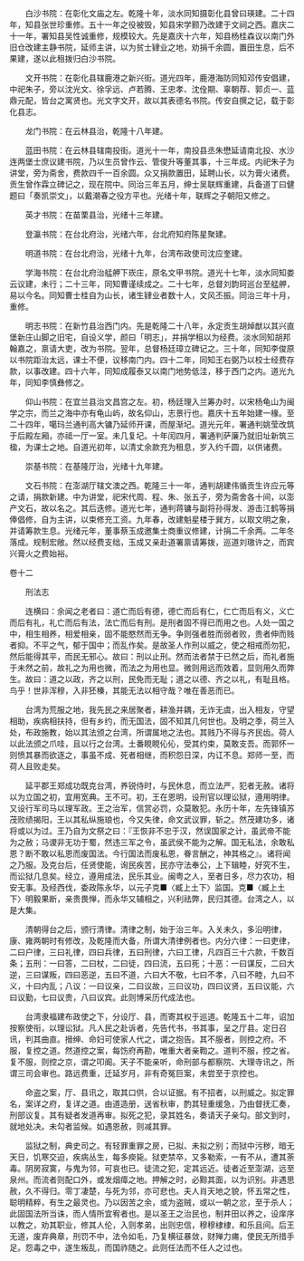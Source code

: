 <!-- { "loadSidebar": true } -->
　　白沙书院：在彰化文庙之左。乾隆十年，淡水同知摄彰化县曾曰瑛建。二十四年，知县张世珍重修。五十一年之役被毁，知县宋学颢乃改建于文祠之西。嘉庆二十一年，署知县吴性诚重修，规模较大。先是嘉庆十六年，知县杨桂森议以南门外旧仓改建主静书院，延师主讲，以为贫士肄业之地，劝捐千余圆，置田生息，后不果建，遂以此租拨归白沙书院。

　　文开书院：在彰化县辖鹿港之新兴街。道光四年，鹿港海防同知邓传安倡建，中祀朱子，旁以沈光文、徐孚远、卢若腾、王忠孝、沈佺期、辜朝荐、郭贞一、蓝鼎元配，皆台之寓贤也。光文字文开，故以其表德名书院。传安自撰之记，载于彰化县志。

　　龙门书院：在云林县治，乾隆十八年建。

　　蓝田书院：在云林县辖南投街。道光十一年，南投县丞朱懋延请南北投、水沙连两堡士庶议建书院，乃以生员曾作云、管俊升等董其事，十三年成。内祀朱子为讲堂，旁为斋舍，费款四千一百余圆。众又捐款置田，延聘山长，以为膏火诸费。贡生曾作霖立碑记之，现在院中。同治三年五月，绅士吴联辉重建，兵备道丁曰健题曰「奏凯崇文」，以戴潮春之役方平也。光绪十年，联辉之子朝阳又修之。

　　英才书院：在苗栗县治，光绪十三年建。

　　登瀛书院：在台北府治，光绪六年，台北府知府陈星聚建。

　　明道书院：在台北府治，光绪十九年，台湾布政使司沈应奎建。

　　学海书院：在台北府治艋舺下崁庄，原名文甲书院。道光十七年，淡水同知娄云议建，未行；二十三年，同知曹谨续成之。二十七年，总督刘韵珂巡台至艋舺，易以今名。同知曹士桂自为山长，诸生肄业者数十人，文风丕振。同治三年十月，重修。

　　明志书院：在新竹县治西门内。先是乾隆二十八年，永定贡生胡焯猷以其兴直堡新庄山脚之旧宅，自设义学，颜曰「明志」，并捐学租以为经费。淡水同知胡邦翰嘉之，禀请大吏，改为书院。翌年，总督杨廷璋立碑记之。三十年，同知李俊原以书院距治太远，课士不便，议移南门内。四十二年，同知王右弼乃以校士经费存款，以事改建。四十六年，同知成履泰又以南门地势低洼，移于西门之内。道光九年，同知李慎彝修之。

　　仰山书院：在宜兰县治文昌宫之左。初，杨廷理入兰筹办时，以宋杨龟山为闽学之宗，而兰之海中亦有龟山屿，故名仰山，志景行也。嘉庆十五年始建一椽。至二十四年，噶玛兰通判高大镛乃延师开课，而屋渐圮。道光元年，署通判姚莹改筑于后殿左厢，亦祗一厅一室。未几复圮。十年闰四月，署通判萨廉乃就旧址新筑三楹，为课士之地。自道光初年，以清丈余款充为租息，岁入约千圆，以供诸费。

　　崇基书院：在基隆厅治，光绪十九年建。

　　文石书院：在澎湖厅辖文澳之西。乾隆三十一年，通判胡建伟循贡生许应元等之请，捐款新建。中为讲堂，祀宋代周、程、朱、张五子，旁为斋舍各十间，以澎产文石，故以名之。其后迭修。道光七年，通判蒋镛与副将孙得发、游击江鹤等捐俸倡修，自为主讲，以束修充工资。九年春，改建魁星楼于巽方，以取文明之象，并请筹款生息。光绪元年，董事蔡玉成邀集士商重议修建，计捐二千余两。二年冬落成。规制宏敞。然以经费支绌，玉成又亲赴道署禀请筹拨，巡道刘璈许之，而宾兴膏火之费始裕。  

卷十二

　　刑法志

　　连横曰：余闻之老者曰：道亡而后有德，德亡而后有仁，仁亡而后有义，义亡而后有礼，礼亡而后有法，法亡而后有刑。是刑者固不得已而用之也。人处一国之中，相生相养，相爱相亲，固不能愍然而无争。争则强者胜而弱者败，贵者伸而贱者抑。不平之气，郁于国中；而乱作矣。是故圣人作刑以威之，使之相戒而勿犯，然后能得其平，而民无邪心。故曰：刑以止刑。然而法者禁于已然之后，而礼者施于未然之前，故礼之为用也微，而法之为用也显。微则用远而效着，显则用久而弊生。故曰：道之以政，齐之以刑，民免而无耻；道之以德、齐之以礼，有耻且格。鸟乎！世非浑穆，入非狉榛，其能无法以相守哉？唯在善恶而已。

　　台湾为荒服之地，我先民之来居聚者，耕渔并耦，无诈无虞，出入相友，守望相助，疾病相扶持，但有乡约，而无国法，固不知其几何世也。及明之季，荷兰入处，布政施教，始以其法颁之台湾，所谓属地之法也。其贱乃不得与齐民齿。荷人以此法颁之爪哇，且以行之台湾。土番睍睍伈伈，受其约束，莫敢支吾。而郭怀一则愤其暴而欲逐之，事虽不成、死者相继，而积怨日深，内讧不息。郑师一至，而荷人且败走矣。

　　延平郡王郑成功既克台湾，养锐侍时，与民休息，而立法严，犯者无赦。诸将以为立国之初，宜用宽典。王不可。初，王在恩明，设刑官以理讼狱，遵用明律。又设行军司马以理军政。王之治军，信赏必罚，众莫敢犯。永历十年，左先锋镇苏茂败绩揭阳，王以其私纵施琅也，今又失律，命文武议罪，斩之。然茂建功多，诸将或以为过。王乃自为文祭之曰：『王恢非不忠于汉，然误国家之计，虽武帝不能为之赦；马谡非无功于蜀，然违三军之令，虽武侯不能为之解。国无私法，余敢私恩？断不敢以私恩而废国法。今行国法而废私恩，眷言酬之，神其格之』。诸将闻之乃服。及克台后，任贤使能，询民疾苦，民亦守法奉公，上下辑睦，好究不生，而讼狱几息矣。经立，遵用成法，民乐其业。闽粤之人，至者日多，尽力农功，相安无事。及经西伐，委政陈永华，以元子克■〈臧上土下〉监国。克■〈臧上土下〉明毅果断，亲贵畏惮，而永华又辅相之，兴利祛弊，民归其德。台湾之人，以是大集。

　　清朝得台之后，颁行清律。清律之制，始于治三年。入关未久，多沿明律，康、雍两朝时有修改，及乾隆而大备，所谓大清律例者也。内分六律：一曰吏律，二曰户律，三曰礼律，四曰兵律，五曰刑律，六曰工律，凡四百三十六款，千数百条；五刑：一曰答，二曰杖，二曰徒，四曰流，五曰死；十恶：一曰谋反，二曰大逆，三曰谋叛，四曰恶逆，五曰不道，六曰大不敬，七曰不孝，八曰不睦，九曰不义，十曰内乱；八议：一曰议亲，二曰议故，三曰议功，四曰议贤，五曰议能，六曰议勤，七曰议贵，八曰议宾。此则博采历代成法也。

　　台湾隶福建布政使之下，分设厅、县，而寄其权于巡道。乾隆五十二年，诏加按察使衔，以理讼狱。凡人民之赴诉者，先告代书，书其事，呈之厅县。定日召讯，判其曲直。搢绅、命妇可使家人代之，谓之抱告。其不服者，则控之府。不服，复控之道。然道控之案，每饬府再勘，唯重大者亲鞫之。道判不服，控之省。复不服，则控之京，谓之叩阍。天子不能亲听，命刑部与都察院、大理寺讯之，所谓三司会审也。路远费重，迁延岁月，非有奇冤巨案，未尝至于京控也。

　　命盗之案，厅、县讯之，取其口供，合以证据。有不招者，以刑威之。拟定罪名，案详之府，复详之道。由道造册，送省秋审，酌其轻重缓急，乃由督抚汇奏，刑部议复。其有疑者发道再审。拟死之犯，录其姓名，奏请天子亲勾。部文到时，就地处决。未勾者监候。如遇恩赦，则减其罪。

　　监狱之制，典史司之。有轻罪重罪之房，已拟、未拟之别；而狱中污秽，暗无天日，饥寒交迫，疾病丛生，每多瘐毙。狱吏禁卒，又多勒索，一有不从，遭其荼毒。阴房寂寞，与鬼为邻，可哀也已。徒流之犯，定其远近。徒者近至澎湖，远至泉州。而流者则配口外，或发烟瘴之地。押解之时，必黥其面，以为识别。非遇思赦，久不得归。零丁凄楚，与死为邻，亦可悲也。夫人肖天地之貌，怀五常之性，聪明精粹，有生之最灵也。乃以因苦之余，或为盗贼，或以一朝之忿，至于杀人；此固国法所当诛，而人情所宜宥者也。是以圣王之治民也，制井田以养之，设庠序以教之，劝其职业，修其人伦，入则孝弟，出则忠信，穆穆棣棣，和乐且间。后王无道，废弃典章，刑罚不中，法令如毛，乃复横征暴敛，财殚力痡，使民无所措手足。怨毒之中，遂生叛乱，而国祚随之。此则任法而不任人之过也。

